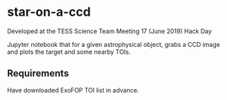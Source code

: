 # star-on-a-ccd

Developed at the TESS Science Team Meeting 17 (June 2019) Hack Day

Jupyter notebook that for a given astrophysical object, grabs a CCD image and plots the target and some nearby TOIs.

## Requirements

Have downloaded ExoFOP TOI list in advance.
